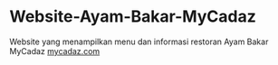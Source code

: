 # Website-Ayam-Bakar-MyCadaz
Website yang menampilkan menu dan informasi restoran Ayam Bakar MyCadaz
[mycadaz.com](https://drive.google.com/file/d/1h1ee3-FdrALoM9PufTvn54O5dVz3SOy0/view?usp=sharing)
